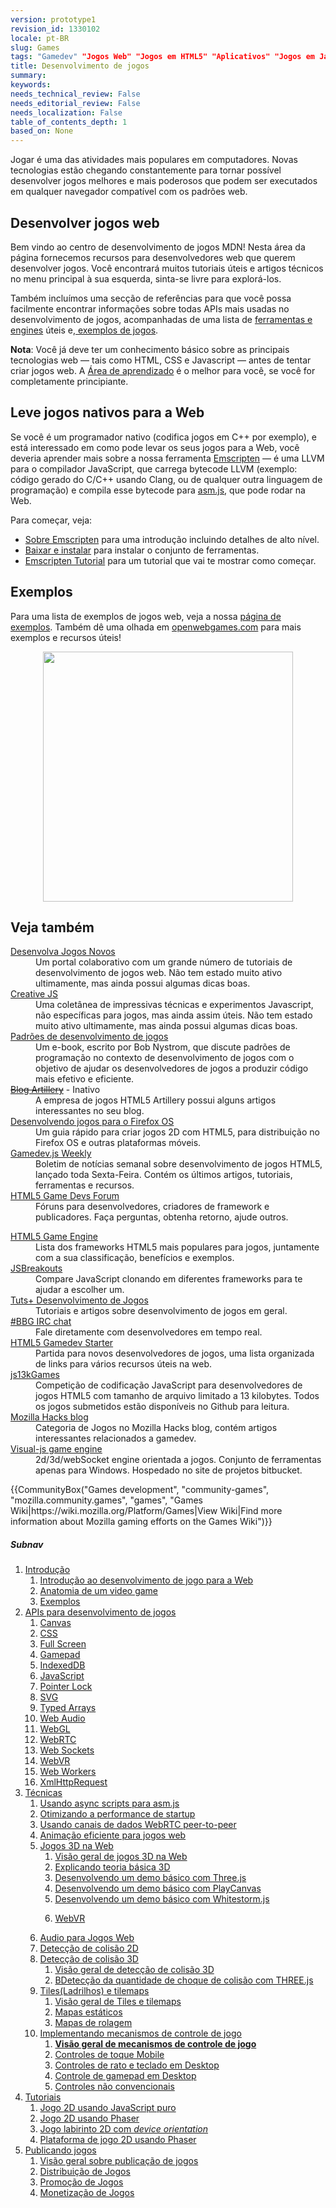 ```yaml
---
version: prototype1
revision_id: 1330102
locale: pt-BR
slug: Games
tags: "Gamedev" "Jogos Web" "Jogos em HTML5" "Aplicativos" "Jogos em JavaScript" "Desenvolvimento de Jogos"
title: Desenvolvimento de jogos
summary: 
keywords: 
needs_technical_review: False
needs_editorial_review: False
needs_localization: False
table_of_contents_depth: 1
based_on: None
---
```

<div class="summary">
<p><span class="seoSummary">Jogar é uma das atividades mais populares em computadores. Novas tecnologias estão chegando constantemente para tornar possível desenvolver jogos melhores e mais poderosos que podem ser executados em qualquer navegador compatível com os padrões web.</span></p>
</div>

<div class="column-container">
<div class="column-half">
<h2 id="Desenvolver_jogos_web">Desenvolver jogos web</h2>

<p>Bem vindo ao centro de desenvolvimento de jogos MDN! Nesta área da página fornecemos recursos para desenvolvedores web que querem desenvolver jogos. Você encontrará muitos tutoriais úteis e artigos técnicos no menu principal à sua esquerda, sinta-se livre para explorá-los.</p>

<p>Também incluímos uma secção de referências para que você possa facilmente encontrar informações sobre todas APIs mais usadas no desenvolvimento de jogos, acompanhadas de uma lista de <a href="/en-US/docs/Games/Tools/Engines_and_tools">ferramentas e engines</a>&nbsp;úteis&nbsp;e,<a href="/en-US/docs/Games/Examples">&nbsp;exemplos de jogos</a>.</p>

<div class="note">
<p><strong>Nota</strong>:&nbsp;Você já deve ter um conhecimento básico sobre as principais tecnologias web — tais como HTML, CSS e Javascript — antes de tentar criar jogos web. A <a href="/en-US/docs/Learn">Área de aprendizado</a>&nbsp;é o melhor para você, se você for completamente principiante.</p>
</div>

<dl>
</dl>
</div>

<div class="column-half">
<h2 id="Leve_jogos_nativos_para_a_Web">Leve jogos nativos para a Web</h2>

<p>Se você é um programador nativo (codifica jogos em C++ por exemplo), e está interessado em como pode levar os seus jogos para a Web, você deveria aprender mais sobre a nossa ferramenta <a href="http://kripken.github.io/emscripten-site/index.html">Emscripten</a> — é uma LLVM para o compilador JavaScript, que carrega bytecode LLVM (exemplo: código gerado do C/C++ usando Clang, ou de qualquer outra linguagem de programação) e compila esse bytecode para <a href="/en-US/docs/Games/Tools/asm.js">asm.js</a>, que pode rodar na Web.</p>

<p>Para começar, veja:</p>

<ul>
 <li><a href="http://kripken.github.io/emscripten-site/docs/introducing_emscripten/about_emscripten.html">Sobre Emscripten</a> para uma introdução incluindo detalhes de alto nível.</li>
 <li><a href="http://kripken.github.io/emscripten-site/docs/getting_started/downloads.html">Baixar e instalar</a>&nbsp;para instalar o conjunto de ferramentas.</li>
 <li><a href="http://kripken.github.io/emscripten-site/docs/getting_started/Tutorial.html">Emscripten Tutorial</a>&nbsp;para um tutorial que vai te&nbsp;mostrar como começar.</li>
</ul>
</div>
</div>

<div class="column-container">
<div class="column-half">
<h2 id="Exemplos">Exemplos</h2>

<p>Para uma lista de exemplos de jogos web, veja a nossa <a href="/en-US/docs/Games/Examples">página de exemplos</a>. Também dê uma olhada em <a href="http://www.openwebgames.com/">openwebgames.com</a> para mais exemplos e recursos úteis!</p>
</div>
</div>

<p><a href="http://www.openwebgames.com"><img alt="" src="https://mdn.mozillademos.org/files/12790/owg-logo-dark.svg" style="display:block; margin:0px auto; width:400px" /></a></p>

<h2 id="Veja_também">Veja também</h2>

<div class="column-container">
<div class="column-half">
<dl>
 <dt><a href="http://buildnewgames.com/">Desenvolva Jogos Novos</a></dt>
 <dd>Um portal colaborativo com um grande número de tutoriais de desenvolvimento de jogos web. Não tem estado muito ativo ultimamente, mas ainda possui algumas dicas boas.</dd>
 <dt><a href="http://creativejs.com/">Creative JS</a></dt>
 <dd>Uma coletânea de impressivas técnicas e experimentos Javascript, não específicas para jogos, mas ainda assim úteis. Não tem estado muito ativo ultimamente, mas ainda possui algumas dicas boas.</dd>
 <dt><a href="http://gameprogrammingpatterns.com/">Padrões de desenvolvimento de jogos</a></dt>
 <dd>Um e-book, escrito por Bob Nystrom, que discute padrões de programação no contexto de desenvolvimento de jogos com o objetivo de ajudar os desenvolvedores de jogos a produzir código mais efetivo e eficiente.</dd>
 <dt><s><a href="http://blog.artillery.com/">Blog Artillery</a></s>&nbsp;- Inativo</dt>
 <dd>A empresa de jogos HTML5 Artillery possui alguns artigos interessantes no seu blog.</dd>
 <dt><a href="https://leanpub.com/buildinggamesforfirefoxos/">Desenvolvendo jogos para o&nbsp;Firefox OS</a></dt>
 <dd>Um guia rápido para criar jogos 2D com HTML5, para distribuição no Firefox OS e outras plataformas móveis.</dd>
 <dt><a href="http://gamedevjsweekly.com/">Gamedev.js Weekly</a></dt>
 <dd>Boletim de notícias semanal sobre desenvolvimento de jogos HTML5, lançado toda Sexta-Feira. Contém os últimos artigos, tutoriais, ferramentas e recursos.</dd>
 <dt><a href="http://www.html5gamedevs.com/">HTML5 Game Devs Forum</a></dt>
 <dd>Fóruns para desenvolvedores, criadores de framework e publicadores. Faça perguntas, obtenha retorno, ajude outros.</dd>
</dl>
</div>

<div class="column-half">
<dl>
 <dt><a href="http://html5gameengine.com/">HTML5 Game Engine</a></dt>
 <dd>Lista dos frameworks HTML5 mais populares para jogos, juntamente com a sua classificação, benefícios e exemplos.</dd>
 <dt><a href="http://www.jsbreakouts.org/">JSBreakouts</a></dt>
 <dd>Compare JavaScript&nbsp;clonando em&nbsp;diferentes frameworks para te ajudar a escolher um.</dd>
 <dt><a href="http://gamedevelopment.tutsplus.com/">Tuts+ Desenvolvimento de Jogos</a></dt>
 <dd>Tutoriais e artigos&nbsp;sobre desenvolvimento de jogos em geral.</dd>
 <dt><a href="http://webchat.freenode.net/?channels=bbg">#BBG IRC chat</a></dt>
 <dd>Fale diretamente com desenvolvedores em tempo real.</dd>
 <dt><a href="http://html5devstarter.enclavegames.com/">HTML5 Gamedev Starter</a></dt>
 <dd>Partida para novos desenvolvedores de jogos, uma lista organizada de links para vários recursos úteis na web.</dd>
 <dt><a href="http://js13kgames.com/">js13kGames</a></dt>
 <dd>Competição de codificação JavaScript&nbsp;para desenvolvedores de jogos HTML5 com tamanho de arquivo limitado a 13 kilobytes. Todos os jogos submetidos estão disponíveis no Github para leitura.</dd>
 <dt><a href="https://hacks.mozilla.org/category/games/">Mozilla Hacks blog</a></dt>
 <dd>Categoria de Jogos no Mozilla Hacks blog, contém artigos interessantes relacionados a gamedev.</dd>
 <dt><a href="https://developer.mozilla.org/en-US/docs/Games/Visual-js_game_engine">Visual-js game engine</a></dt>
 <dd>2d/3d/webSocket engine orientada a jogos. Conjunto de ferramentas apenas para Windows. Hospedado no site de projetos&nbsp;bitbucket. &nbsp;&nbsp;</dd>
</dl>
</div>
</div>

<p>{{CommunityBox("Games development", "community-games", "mozilla.community.games", "games", "Games Wiki|https://wiki.mozilla.org/Platform/Games|View Wiki|Find more information about Mozilla gaming efforts on the Games Wiki")}}</p>

<h5 id="Subnav">Subnav</h5>

<ol>
 <li><a href="#">Introdução</a>

  <ol>
   <li><a href="/pt-BR/docs/Games/Introduction" title="An introduction to the technologies useful for game developers and how to get started developing games using Web technologies. This article also looks at the business case for why it makes sense to create games for the Web">Introdução&nbsp;ao desenvolvimento de jogo para a Web</a></li>
   <li><a href="/en-US/docs/Games/Anatomy" title="What is a video game, really? There are certain parts that are common between games (even if it doesn't seem like it). This article looks to explain concepts like main loops in a completely general context. When it does focus, it does so toward web standards.">Anatomia de um&nbsp;video game</a></li>
   <li><a href="/en-US/docs/Games/Examples">Exemplos</a></li>
  </ol>
 </li>
 <li><a href="#">APIs para desenvolvimento de jogos</a>
  <ol>
   <li><a href="/en-US/docs/Web/API/Canvas_API">Canvas</a></li>
   <li><a href="/en-US/docs/Web/CSS">CSS</a></li>
   <li><a href="/en-US/docs/Web/Apps/Fundamentals/User_notifications/Full_screen_api">Full Screen</a></li>
   <li><a href="/en-US/docs/Web/API/Gamepad_API">Gamepad</a></li>
   <li><a href="/en-US/docs/Web/API/IndexedDB_API">IndexedDB</a></li>
   <li><a href="/en-US/docs/Web/JavaScript">JavaScript</a></li>
   <li><a href="/en-US/docs/Web/API/Pointer_Lock_API">Pointer Lock</a></li>
   <li><a href="/en-US/docs/Web/SVG">SVG</a></li>
   <li><a href="/en-US/docs/Web/JavaScript/Reference/Global_Objects/TypedArray">Typed Arrays</a></li>
   <li><a href="/en-US/docs/Web/API/Web_Audio_API">Web Audio</a></li>
   <li><a href="/en-US/docs/Web/API/WebGL_API">WebGL</a></li>
   <li><a href="/en-US/docs/Web/API/WebRTC_API">WebRTC</a></li>
   <li><a href="/en-US/docs/Web/API/WebSockets_API">Web Sockets</a></li>
   <li><a href="/en-US/docs/Web/API/WebVR_API">WebVR</a></li>
   <li><a href="/en-US/docs/Web/API/Web_Workers_API">Web Workers</a></li>
   <li><a href="/en-US/docs/Web/API/XMLHttpRequest">XmlHttpRequest</a></li>
  </ol>
 </li>
 <li><a href="/en-US/docs/Games/Techniques">Técnicas</a>
  <ol>
   <li><a href="/en-US/docs/Games/Techniques/Async_scripts" title="Especially when creating medium to large-sized games, async scripts are an essential technique to take advantage of, so that your game's JavaScript can be compiled off the main thread and be cached for future game running">Usando&nbsp;async scripts para&nbsp;asm.js</a></li>
   <li><a href="/en-US/docs/Apps/Developing/Optimizing_startup_performance" title="How to make sure your game starts up quickly, smoothly, and without appearing to lock up the user's browser or device.">Otimizando a performance de startup</a></li>
   <li><a href="/en-US/docs/Games/Techniques/WebRTC_data_channels" title="In addition to providing support for audio and video communication, WebRTC lets you set up peer-to-peer data channels to exchange text or binary data actively between your players.">Usando&nbsp;canais de dados WebRTC peer-to-peer</a></li>
   <li><a href="/en-US/docs/Games/Techniques/Efficient_animation_for_web_games">Animação eficiente para jogos web</a></li>
   <li><a href="/en-US/docs/Games/Techniques/3D_on_the_web">Jogos 3D na Web</a>
    <ol>
     <li><a href="/en-US/docs/Games/Techniques/3D_on_the_web">Visão geral de jogos 3D na Web</a></li>
     <li><a href="/en-US/docs/Games/Techniques/3D_on_the_web/Basic_theory">Explicando teoria básica&nbsp;3D</a></li>
     <li><a href="/en-US/docs/Games/Techniques/3D_on_the_web/Building_up_a_basic_demo_with_Three.js">Desenvolvendo um demo básico com Three.js</a></li>
     <li><a href="/en-US/docs/Games/Techniques/3D_on_the_web/Building_up_a_basic_demo_with_PlayCanvas">Desenvolvendo um demo básico com PlayCanvas</a></li>
     <li><a href="/en-US/docs/Games/Techniques/3D_on_the_web/Building_up_a_basic_demo_with_Whitestorm.js">Desenvolvendo um demo básico com Whitestorm.js</a></li>
     <li>
      <p><a href="/en-US/docs/Games/Techniques/3D_on_the_web/WebVR">WebVR</a></p>
     </li>
    </ol>
   </li>
   <li><a href="/en-US/docs/Games/Techniques/Audio_for_Web_Games">Audio para Jogos&nbsp;Web</a></li>
   <li><a href="/en-US/docs/Games/Techniques/2D_collision_detection">Detecção de colisão 2D</a></li>
   <li><a href="/en-US/docs/Games/Techniques/3D_collision_detection">Detecção de colisão 3D</a>
    <ol>
     <li><a href="/en-US/docs/Games/Techniques/3D_collision_detection">Visão geral de detecção de colisão 3D</a></li>
     <li><a href="/en-US/docs/Games/Techniques/3D_collision_detection/Bounding_volume_collision_detection_with_THREE.js">BDetecção da quantidade de&nbsp;choque de colisão com THREE.js</a></li>
    </ol>
   </li>
   <li><a href="/en-US/docs/Games/Techniques/Tilemaps">Tiles(Ladrilhos) e tilemaps</a>
    <ol>
     <li><a href="/en-US/docs/Games/Techniques/Tilemaps">Visão geral de Tiles e tilemaps</a></li>
     <li><a href="/en-US/docs/Games/Techniques/Tilemaps/Square_tilemaps_implementation%3A_Static_maps">Mapas estáticos</a></li>
     <li><a href="/en-US/docs/Games/Techniques/Tilemaps/Square_tilemaps_implementation%3A_Scrolling_maps">Mapas de rolagem</a></li>
    </ol>
   </li>
   <li><a href="/en-US/docs/Games/Techniques/Control_mechanisms">Implementando mecanismos de controle de jogo</a>
    <ol>
     <li><strong><a href="/en-US/docs/Games/Techniques/Control_mechanisms">Visão geral de mecanismos de controle de jogo</a></strong></li>
     <li><a href="/en-US/docs/Games/Techniques/Control_mechanisms/Mobile_touch">Controles de toque Mobile</a></li>
     <li><a href="/en-US/docs/Games/Techniques/Control_mechanisms/Desktop_with_mouse_and_keyboard">Controles de rato e teclado&nbsp;em Desktop</a></li>
     <li><a href="/en-US/docs/Games/Techniques/Control_mechanisms/Desktop_with_gamepad">Controle de gamepad em Desktop</a></li>
     <li><a href="/en-US/docs/Games/Techniques/Control_mechanisms/Other">Controles não convencionais</a></li>
    </ol>
   </li>
  </ol>
 </li>
 <li><a href="/en-US/docs/Games/Tutorials">Tutoriais</a>
  <ol>
   <li><a href="/en-US/docs/Games/Tutorials/2D_Breakout_game_pure_JavaScript">Jogo 2D usando&nbsp;JavaScript puro</a>&nbsp;</li>
   <li><a href="/en-US/docs/Games/Tutorials/2D_breakout_game_Phaser">Jogo 2D usando Phaser</a></li>
   <li><a href="/en-US/docs/Games/Tutorials/HTML5_Gamedev_Phaser_Device_Orientation">Jogo labirinto 2D com&nbsp;<em>device orientation</em></a></li>
   <li><a href="https://mozdevs.github.io/html5-games-workshop/en/guides/platformer/start-here/">Plataforma de jogo&nbsp;2D usando Phaser</a></li>
  </ol>
 </li>
 <li><a href="/en-US/docs/Games/Publishing_games">Publicando jogos</a>
  <ol>
   <li><a href="/en-US/docs/Games/Publishing_games">Visão geral sobre publicação de jogos</a></li>
   <li><a href="/en-US/docs/Games/Publishing_games/Game_distribution">Distribuição de Jogos</a></li>
   <li><a href="/en-US/docs/Games/Publishing_games/Game_promotion">Promoção de Jogos</a></li>
   <li><a href="/en-US/docs/Games/Publishing_games/Game_monetization">Monetização de Jogos</a></li>
  </ol>
 </li>
</ol>

